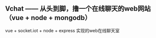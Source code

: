 ﻿## Vchat —— 从头到脚，撸一个在线聊天的web网站（vue + node + mongodb）
vue + socket.iot + node + express 实现的web在线聊天室
 
